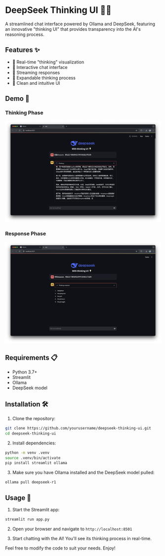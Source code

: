 # DeepSeek Thinking UI 🤔💡

A streamlined chat interface powered by Ollama and DeepSeek, featuring an innovative "thinking UI" that provides transparency into the AI's reasoning process.

## Features ✨

- 🧠 Real-time "thinking" visualization
- 💬 Interactive chat interface
- 🔄 Streaming responses
- 💭 Expandable thinking process
- 🎯 Clean and intuitive UI

## Demo 📸

### Thinking Phase
![Thinking Phase](public/think-phase.png)

### Response Phase
![Response Phase](public/response-phase.png)

## Requirements 📋

- Python 3.7+
- Streamlit
- Ollama
- DeepSeek model

## Installation 🛠️

1. Clone the repository:
```bash
git clone https://github.com/yourusername/deepseek-thinking-ui.git
cd deepseek-thinking-ui
```

2. Install dependencies:
```bash
python -m venv .venv
source .venv/bin/activate
pip install streamlit ollama
```

3. Make sure you have Ollama installed and the DeepSeek model pulled:
```bash
ollama pull deepseek-r1
```

## Usage 🚀

1. Start the Streamlit app:
```bash
streamlit run app.py
```

2. Open your browser and navigate to `http://localhost:8501`

3. Start chatting with the AI! You'll see its thinking process in real-time.

Feel free to modify the code to suit your needs. Enjoy!